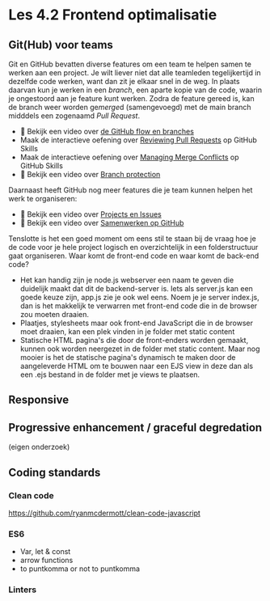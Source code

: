 # Les 4.2 Frontend optimalisatie
## Git(Hub) voor teams
Git en GitHub bevatten diverse features om een team te helpen samen te werken aan een project. Je wilt liever niet dat alle teamleden tegelijkertijd in dezelfde code werken, want dan zit je elkaar snel in de weg. In plaats daarvan kun je werken in een *branch*, een aparte kopie van de code, waarin je ongestoord aan je feature kunt werken. Zodra de feature gereed is, kan de branch weer worden ge*merge*d (samengevoegd) met de main branch midddels een zogenaamd *Pull Request*.

* 🎦 Bekijk een video over [de GitHub flow en branches](https://www.youtube.com/watch?v=7-q9B6HRbEQ)
* Maak de interactieve oefening over [Reviewing Pull Requests](https://github.com/skills/review-pull-requests) op GitHub Skills
* Maak de interactieve oefening over [Managing Merge Conflicts](https://github.com/skills/resolve-merge-conflicts) op GitHub Skills
* 🎦 Bekijk een video over [Branch protection](https://www.youtube.com/watch?v=rY6IxlkKF30)

Daarnaast heeft GitHub nog meer features die je team kunnen helpen het werk te organiseren:
* 🎦 Bekijk een video over [Projects en Issues](https://www.youtube.com/watch?v=L9e3_YDqNN8)
* 🎦 Bekijk een video over [Samenwerken op GitHub](https://www.youtube.com/watch?v=S4LRwbNjLWY)

Tenslotte is het een goed moment om eens stil te staan bij de vraag hoe je de code voor je hele project logisch en overzichtelijk in een folderstructuur gaat organiseren. Waar komt de front-end code en waar komt de back-end code?
* Het kan handig zijn je node.js webserver een naam te geven die duidelijk maakt dat dit de backend-server is. Iets als server.js kan een goede keuze zijn, app.js zie je ook wel eens. Noem je je server index.js, dan is het makkelijk te verwarren met front-end code die in de browser zou moeten draaien.
* Plaatjes, stylesheets maar ook front-end JavaScript die in de browser moet draaien, kan een plek vinden in je folder met static content
* Statische HTML pagina's die door de front-enders worden gemaakt, kunnen ook worden neergezet in de folder met static content. Maar nog mooier is het de statische pagina's dynamisch te maken door de aangeleverde HTML om te bouwen naar een EJS view in deze dan als een .ejs bestand in de folder met je views te plaatsen.


## Responsive
## Progressive enhancement / graceful degredation
(eigen onderzoek)
## Coding standards
### Clean code
https://github.com/ryanmcdermott/clean-code-javascript

### ES6
* Var, let & const
* arrow functions
* to puntkomma or not to puntkomma

### Linters
